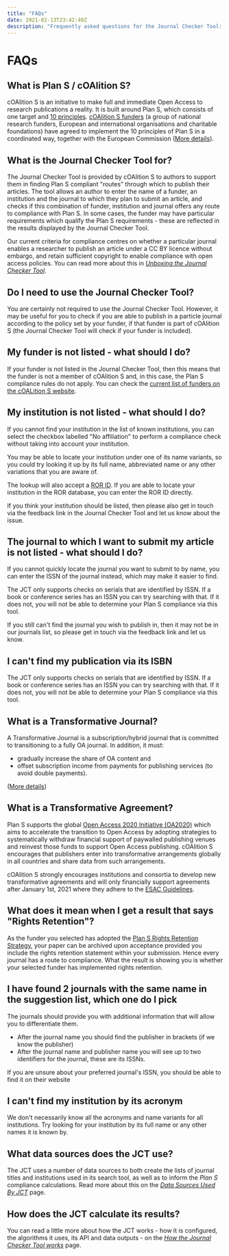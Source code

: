 ```yaml
---
title: "FAQs"
date: 2021-02-13T23:42:49Z
description: "Frequently asked questions for the Journal Checker Tool: Plan S Compliance Validator."
---
```


# FAQs

## What is Plan S / cOAlition S?

cOAlition S is an initiative to make full and immediate Open Access to research publications a reality. It is built around Plan S, which consists of one target and [10 principles](https://www.coalition-s.org/addendum-to-the-coalition-s-guidance-on-the-implementation-of-plan-s/principles-and-implementation/). [cOAlition S funders](https://www.coalition-s.org/plan-s-funders-implementation/) (a group of national research funders, European and international organisations and charitable foundations) have agreed to implement the 10 principles of Plan S in a coordinated way, together with the European Commission ([More details](https://www.coalition-s.org/why-plan-s/)).

## What is the Journal Checker Tool for?

The Journal Checker Tool is provided by cOAlition S to authors to support them in finding Plan S compliant "routes" through which to publish their articles. The tool allows an author to enter the name of a funder, an institution and the journal to which they plan to submit an article, and checks if this combination of funder, institution and journal offers any route to compliance with Plan S. In some cases, the funder may have particular requirements which qualify the Plan S requirements - these are reflected in the results displayed by the Journal Checker Tool.

Our current criteria for compliance centres on whether a particular journal enables a researcher to publish an article under a CC BY licence without embargo, and retain sufficient copyright to enable compliance with open access policies. You can read more about this in *[Unboxing the Journal Checker Tool](https://www.coalition-s.org/blog/unboxing-the-journal-checker-tool/)*.

## Do I need to use the Journal Checker Tool?

You are certainly not required to use the Journal Checker Tool. However, it may be useful for you to check if you are able to publish in a particle journal according to the policy set by your funder, if that funder is part of cOAlition S (the Journal Checker Tool will check if your funder is included).

## My funder is not listed - what should I do?

If your funder is not listed in the Journal Checker Tool, then this means that the funder is not a member of cOAlition S and, in this case, the Plan S compliance rules do not apply. You can check the [current list of funders on the cOALition S website](https://www.coalition-s.org/plan-s-funders-implementation/).


## My institution is not listed - what should I do?

If you cannot find your institution in the list of known institutions, you can select the checkbox labelled "No affiliation" to perform a compliance check without taking into account your institution.

You may be able to locate your institution under one of its name variants, so you could try looking it up by its full name, abbreviated name or any other variations that you are aware of.

The lookup will also accept a [ROR ID](https://ror.org/). If you are able to locate your institution in the ROR database, you can enter the ROR ID directly.

If you think your institution should be listed, then please also get in touch via the feedback link in the Journal Checker Tool and let us know about the issue.

## The journal to which I want to submit my article is not listed - what should I do?

If you cannot quickly locate the journal you want to submit to by name, you can enter the ISSN of the journal instead, which may make it easier to find.

The JCT only supports checks on serials that are identified by ISSN.  If a book or conference series has an ISSN you can try searching with that.  If it does not, you will not be able to determine your Plan S compliance via this tool.

If you still can't find the journal you wish to publish in, then it may not be in our journals list, so please get in touch via the feedback link and let us know.

## I can't find my publication via its ISBN

The JCT only supports checks on serials that are identified by ISSN.  If a book or conference series has an ISSN you can try searching with that.  If it does not, you will not be able to determine your Plan S compliance via this tool.

## What is a Transformative Journal?

A Transformative Journal is a subscription/hybrid journal that is committed to transitioning to a fully OA journal. In addition, it must:

* gradually increase the share of OA content and
* offset subscription income from payments for publishing services (to avoid double payments).

([More details](https://www.coalition-s.org/addendum-to-the-coalition-s-guidance-on-the-implementation-of-plan-s/))

## What is a Transformative Agreement?

Plan S supports the global [Open Access 2020 Initiative (OA2020)](https://oa2020.org/) which aims to accelerate the transition to Open Access by adopting strategies to systematically withdraw financial support of paywalled publishing venues and reinvest those funds to support Open Access publishing. cOAlition S encourages that publishers enter into transformative arrangements globally in all countries and share data from such arrangements.

cOAlition S strongly encourages institutions and consortia to develop new transformative agreements and will only financially support agreements after January 1st, 2021 where they adhere to the [ESAC Guidelines](https://esac-initiative.org).

## What does it mean when I get a result that says "Rights Retention"?

As the funder you selected has adopted the [Plan S Rights Retention Strategy](https://www.coalition-s.org/rights-retention-strategy/), your paper can be archived upon acceptance provided you include the rights retention statement within your submission. Hence every journal has a route to compliance. What the result is showing you is whether your selected funder has implemented rights retention.


## I have found 2 journals with the same name in the suggestion list, which one do I pick

The journals should provide you with additional information that will allow you to differentiate them.

* After the journal name you should find the publisher in brackets (if we know the publisher)
* After the journal name and publisher name you will see up to two identifiers for the journal, these are its ISSNs.

If you are unsure about your preferred journal's ISSN, you should be able to find it on their website

## I can't find my institution by its acronym

We don't necessarily know all the acronyms and name variants for all institutions.  Try looking for your institution by its full name or any other names it is known by.

## What data sources does the JCT use?
The JCT uses a number of data sources to both create the lists of journal titles and institutions used in its search tool, as well as to inform the *Plan S* compliance calculations. Read more about this on the [*Data Sources Used By JCT*](/data-sources) page.

## How does the JCT calculate its results?

You can read a little more about how the JCT works - how it is configured, the algorithms it uses, its API and data outputs - on the [*How the Journal Checker Tool works*](/how-it-works) page.
